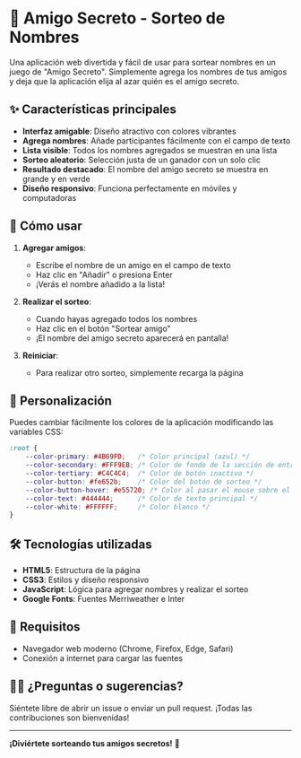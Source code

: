 # 🎁 Amigo Secreto - Sorteo de Nombres

Una aplicación web divertida y fácil de usar para sortear nombres en un juego de "Amigo Secreto". Simplemente agrega los nombres de tus amigos y deja que la aplicación elija al azar quién es el amigo secreto.

## ✨ Características principales

- **Interfaz amigable**: Diseño atractivo con colores vibrantes
- **Agrega nombres**: Añade participantes fácilmente con el campo de texto
- **Lista visible**: Todos los nombres agregados se muestran en una lista
- **Sorteo aleatorio**: Selección justa de un ganador con un solo clic
- **Resultado destacado**: El nombre del amigo secreto se muestra en grande y en verde
- **Diseño responsivo**: Funciona perfectamente en móviles y computadoras

## 🚀 Cómo usar

1. **Agregar amigos**:
   - Escribe el nombre de un amigo en el campo de texto
   - Haz clic en "Añadir" o presiona Enter
   - ¡Verás el nombre añadido a la lista!

2. **Realizar el sorteo**:
   - Cuando hayas agregado todos los nombres
   - Haz clic en el botón "Sortear amigo"
   - ¡El nombre del amigo secreto aparecerá en pantalla!

3. **Reiniciar**:
   - Para realizar otro sorteo, simplemente recarga la página

## 🎨 Personalización

Puedes cambiar fácilmente los colores de la aplicación modificando las variables CSS:

```css
:root {
    --color-primary: #4B69FD;   /* Color principal (azul) */
    --color-secondary: #FFF9EB; /* Color de fondo de la sección de entrada */
    --color-tertiary: #C4C4C4;  /* Color de botón inactivo */
    --color-button: #fe652b;    /* Color del botón de sorteo */
    --color-button-hover: #e55720; /* Color al pasar el mouse sobre el botón de sorteo */
    --color-text: #444444;      /* Color de texto principal */
    --color-white: #FFFFFF;     /* Color blanco */
}
```

## 🛠 Tecnologías utilizadas

- **HTML5**: Estructura de la página
- **CSS3**: Estilos y diseño responsivo
- **JavaScript**: Lógica para agregar nombres y realizar el sorteo
- **Google Fonts**: Fuentes Merriweather e Inter

## 📝 Requisitos

- Navegador web moderno (Chrome, Firefox, Edge, Safari)
- Conexión a internet para cargar las fuentes

## 🙋‍♂️ ¿Preguntas o sugerencias?

Siéntete libre de abrir un issue o enviar un pull request. ¡Todas las contribuciones son bienvenidas!

---

**¡Diviértete sorteando tus amigos secretos!** 🎉
